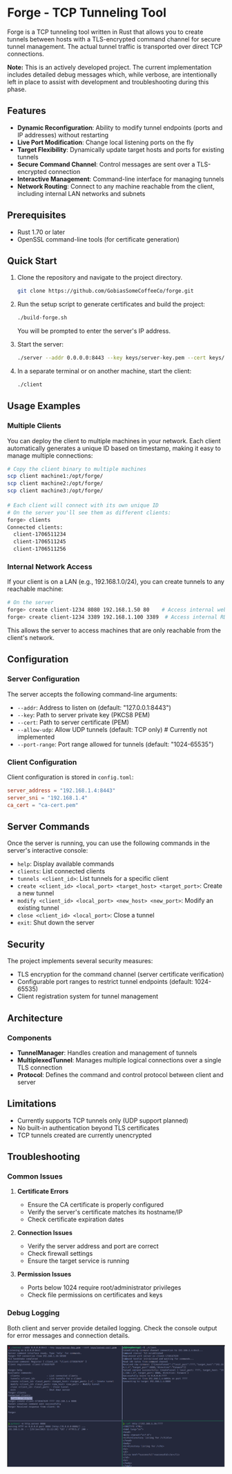 # Forge - TCP Tunneling Tool

Forge is a TCP tunneling tool written in Rust that allows you to create tunnels between hosts with a TLS-encrypted command channel for secure tunnel management. The actual tunnel traffic is transported over direct TCP connections.

**Note:** This is an actively developed project. The current implementation includes detailed debug messages which, while verbose, are intentionally left in place to assist with development and troubleshooting during this phase.

## Features

- **Dynamic Reconfiguration**: Ability to modify tunnel endpoints (ports and IP addresses) without restarting
- **Live Port Modification**: Change local listening ports on the fly
- **Target Flexibility**: Dynamically update target hosts and ports for existing tunnels
- **Secure Command Channel**: Control messages are sent over a TLS-encrypted connection
- **Interactive Management**: Command-line interface for managing tunnels
- **Network Routing**: Connect to any machine reachable from the client, including internal LAN networks and subnets

## Prerequisites

- Rust 1.70 or later
- OpenSSL command-line tools (for certificate generation)

## Quick Start

1. Clone the repository and navigate to the project directory.
   ```bash
   git clone https://github.com/GobiasSomeCoffeeCo/forge.git
   ```

2. Run the setup script to generate certificates and build the project:
   ```bash
   ./build-forge.sh
   ```
   You will be prompted to enter the server's IP address.

3. Start the server:
   ```bash
   ./server --addr 0.0.0.0:8443 --key keys/server-key.pem --cert keys/server-cert.pem
   ```

4. In a separate terminal or on another machine, start the client:
   ```bash
   ./client
   ```

## Usage Examples

### Multiple Clients
You can deploy the client to multiple machines in your network. Each client automatically generates a unique ID based on timestamp, making it easy to manage multiple connections:

```bash
# Copy the client binary to multiple machines
scp client machine1:/opt/forge/
scp client machine2:/opt/forge/
scp client machine3:/opt/forge/

# Each client will connect with its own unique ID
# On the server you'll see them as different clients:
forge> clients
Connected clients:
  client-1706511234
  client-1706511245
  client-1706511256
```

### Internal Network Access
If your client is on a LAN (e.g., 192.168.1.0/24), you can create tunnels to any reachable machine:

```bash
# On the server
forge> create client-1234 8080 192.168.1.50 80    # Access internal web server
forge> create client-1234 3389 192.168.1.100 3389  # Access internal RDP server
```

This allows the server to access machines that are only reachable from the client's network.

## Configuration

### Server Configuration

The server accepts the following command-line arguments:

- `--addr`: Address to listen on (default: "127.0.0.1:8443")
- `--key`: Path to server private key (PKCS8 PEM)
- `--cert`: Path to server certificate (PEM)
- `--allow-udp`: Allow UDP tunnels (default: TCP only) # Currently not implemented
- `--port-range`: Port range allowed for tunnels (default: "1024-65535")

### Client Configuration

Client configuration is stored in `config.toml`:

```toml
server_address = "192.168.1.4:8443"
server_sni = "192.168.1.4"
ca_cert = "ca-cert.pem"
```

## Server Commands

Once the server is running, you can use the following commands in the server's interactive console:

- `help`: Display available commands
- `clients`: List connected clients
- `tunnels <client_id>`: List tunnels for a specific client
- `create <client_id> <local_port> <target_host> <target_port>`: Create a new tunnel
- `modify <client_id> <local_port> <new_host> <new_port>`: Modify an existing tunnel
- `close <client_id> <local_port>`: Close a tunnel
- `exit`: Shut down the server

## Security

The project implements several security measures:

- TLS encryption for the command channel (server certificate verification)
- Configurable port ranges to restrict tunnel endpoints (default: 1024-65535)
- Client registration system for tunnel management

## Architecture

### Components

- **TunnelManager**: Handles creation and management of tunnels
- **MultiplexedTunnel**: Manages multiple logical connections over a single TLS connection
- **Protocol**: Defines the command and control protocol between client and server


## Limitations

- Currently supports TCP tunnels only (UDP support planned)
- No built-in authentication beyond TLS certificates
- TCP tunnels created are currently unencrypted

## Troubleshooting

### Common Issues

1. **Certificate Errors**
   - Ensure the CA certificate is properly configured
   - Verify the server's certificate matches its hostname/IP
   - Check certificate expiration dates

2. **Connection Issues**
   - Verify the server address and port are correct
   - Check firewall settings
   - Ensure the target service is running

3. **Permission Issues**
   - Ports below 1024 require root/administrator privileges
   - Check file permissions on certificates and keys

### Debug Logging

Both client and server provide detailed logging. Check the console output for error messages and connection details.

![](imgs/forge.png)










